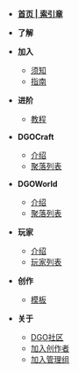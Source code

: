 <!-- docs/_sidebar.md -->

- [**首页 | 索引章**](index.md)

- **了解**



- **加入**

  - [须知](join/notice.md)
  - [指南](join/guide.md)

- **进阶**

  - [教程](advanced/tutorial.md)

- **DGOCraft**

  - [介绍](dgoCraft/introduce.md)
  - [聚落列表](dgoCraft/list.md)

- **DGOWorld**

  - [介绍](dgoWorld/introduce.md)
  - [聚落列表](dgoWorld/list.md)

- **玩家**

  - [介绍](player/introduce.md)
  - [玩家列表](player/list.md)

- **创作**

  - [模板](creation/template.md)

- **关于**

  - [DGO社区](about/community.md)
  - [加入创作者](about/joinCreation.md)
  - [加入管理组](about/joinManagement.md)